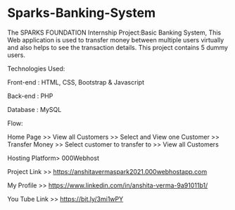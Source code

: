 # Sparks-Banking-System
The SPARKS FOUNDATION Internship Project:Basic Banking System, This Web application is used to transfer money between multiple users virtually and also helps to see the transaction details. This project contains 5 dummy users.

Technologies Used:

Front-end : HTML, CSS, Bootstrap & Javascript

Back-end : PHP

Database : MySQL

Flow:

Home Page >> View all Customers >> Select and View one Customer >> Transfer Money >> Select customer to transfer to >> View all Customers

Hosting Platform> 000Webhost

Project Link >> https://anshitavermaspark2021.000webhostapp.com

My Profile >> https://www.linkedin.com/in/anshita-verma-9a91011b1/

You Tube Link >> https://bit.ly/3mi1wPY
